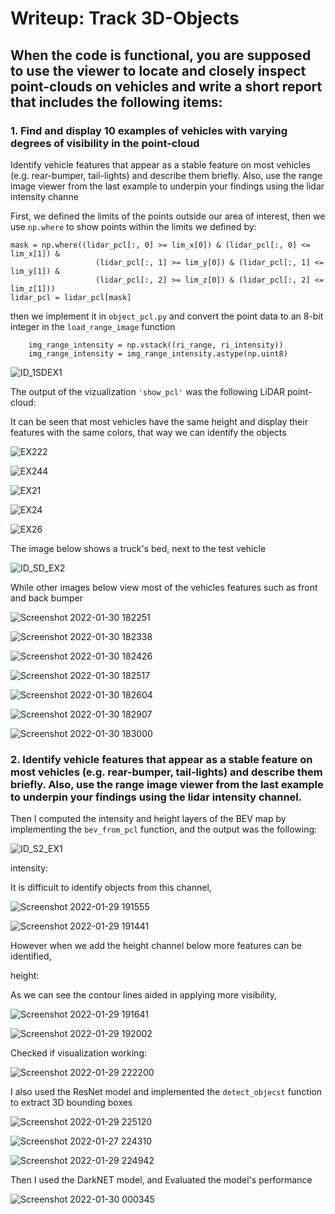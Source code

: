 # Writeup: Track 3D-Objects

## When the code is functional, you are supposed to use the viewer to locate and closely inspect point-clouds on vehicles and write a short report that includes the following items:

### 1. Find and display 10 examples of vehicles with varying degrees of visibility in the point-cloud
Identify vehicle features that appear as a stable feature on most vehicles (e.g. rear-bumper, tail-lights) and describe them briefly. Also, use the range image viewer from the last example to underpin your findings using the lidar intensity channe

First, we defined the limits of the points outside our area of interest, then we use `np.where` to show points within the limits we defined by:
``` 
mask = np.where((lidar_pcl[:, 0] >= lim_x[0]) & (lidar_pcl[:, 0] <= lim_x[1]) &
                   (lidar_pcl[:, 1] >= lim_y[0]) & (lidar_pcl[:, 1] <= lim_y[1]) &
                   (lidar_pcl[:, 2] >= lim_z[0]) & (lidar_pcl[:, 2] <= lim_z[1]))
lidar_pcl = lidar_pcl[mask] 
``` 
then we implement it in `object_pcl.py` and convert the point data to an 8-bit integer in the `load_range_image` function 

```
    img_range_intensity = np.vstack((ri_range, ri_intensity))
    img_range_intensity = img_range_intensity.astype(np.uint8)
```
![ID_1SDEX1](https://user-images.githubusercontent.com/79502750/151233548-40c55a33-5341-4af2-a244-84c5e0579614.png)

The output of the vizualization `'show_pcl'` was the following LiDAR point-cloud:

It can be seen that most vehicles have the same height and display their features with the same colors, that way we can identify the objects

![EX222](https://user-images.githubusercontent.com/79502750/151462311-c1844f07-babf-4f7c-94f8-7c1622701be7.png)

![EX244](https://user-images.githubusercontent.com/79502750/151462316-d5b97dca-280b-44d7-95c4-d81adf37d5c0.png)

![EX21](https://user-images.githubusercontent.com/79502750/151462318-1f301471-7d2f-4d42-8a9c-33eda05dda8b.png)

![EX24](https://user-images.githubusercontent.com/79502750/151462319-ab5ded89-1e37-459a-a654-37e3d2543703.png)

![EX26](https://user-images.githubusercontent.com/79502750/151462321-e7d36884-062d-45b7-a123-97306e21b803.png)

The image below shows a truck's bed, next to the test vehicle

![ID_SD_EX2](https://user-images.githubusercontent.com/79502750/151234219-5939d302-70a9-402d-bd74-efddce58104a.png)

While other images below view most of the vehicles features such as front and back bumper

![Screenshot 2022-01-30 182251](https://user-images.githubusercontent.com/79502750/151722471-5d623f90-7e68-4cf6-89cf-640003164b85.png)

![Screenshot 2022-01-30 182338](https://user-images.githubusercontent.com/79502750/151722474-8da8cb0f-2dc6-4aa2-937d-c1bf780fc554.png)

![Screenshot 2022-01-30 182426](https://user-images.githubusercontent.com/79502750/151722478-641e99fa-ca54-4947-a5b3-7b25bfa8715c.png)

![Screenshot 2022-01-30 182517](https://user-images.githubusercontent.com/79502750/151722490-1a1b5861-a9cb-4304-9a37-b22d59f4a81f.png)

![Screenshot 2022-01-30 182604](https://user-images.githubusercontent.com/79502750/151722501-0b98a8f0-8423-4963-9d87-a9907728b9c1.png)

![Screenshot 2022-01-30 182907](https://user-images.githubusercontent.com/79502750/151722503-a411e5cc-e0f1-479b-8452-50c3ccf1600f.png)

![Screenshot 2022-01-30 183000](https://user-images.githubusercontent.com/79502750/151722509-b48de0ac-f213-4ae7-bfd1-21101355163c.png)

### 2. Identify vehicle features that appear as a stable feature on most vehicles (e.g. rear-bumper, tail-lights) and describe them briefly. Also, use the range image viewer from the last example to underpin your findings using the lidar intensity channel.

Then I computed the intensity and height layers of the BEV map by implementing the `bev_from_pcl` function, and the output was the following:


![ID_S2_EX1](https://user-images.githubusercontent.com/79502750/151234143-62fa88e3-4c84-48fb-ab93-3e3d64340851.png)

intensity:

It is difficult to identify objects from this channel,

![Screenshot 2022-01-29 191555](https://user-images.githubusercontent.com/79502750/151687655-dd85a81f-cc3b-4670-8d15-2ab5daeb6784.png)


![Screenshot 2022-01-29 191441](https://user-images.githubusercontent.com/79502750/151687645-9ae45b8d-03d1-4ca3-bc2d-4e71b780bec6.png)

However when we add the height channel below more features can be identified,

height:

As we can see the contour lines aided in applying more visibility,

![Screenshot 2022-01-29 191641](https://user-images.githubusercontent.com/79502750/151687690-67796ba6-4270-4852-aa20-578ba309b21a.png)

![Screenshot 2022-01-29 192002](https://user-images.githubusercontent.com/79502750/151687692-ea95658c-c5f2-4b44-a0f1-1c4d63ddf184.png)

Checked if visualization working:


![Screenshot 2022-01-29 222200](https://user-images.githubusercontent.com/79502750/151687826-93a690a1-aa44-4e09-9e74-a812c224717e.png)

I also used the ResNet model and implemented the `detect_objecst` function to extract 3D bounding boxes 

![Screenshot 2022-01-29 225120](https://user-images.githubusercontent.com/79502750/151687781-271f69a2-a3f9-4a77-91cf-04426b415782.png)

![Screenshot 2022-01-27 224310](https://user-images.githubusercontent.com/79502750/151687797-6260e4a0-7fb0-446e-8287-862be1d47164.png)

![Screenshot 2022-01-29 224942](https://user-images.githubusercontent.com/79502750/151687801-faf6374c-9b6a-4875-ab34-4179e77d6f40.png)

Then I used the DarkNET model, and Evaluated the model's performance


![Screenshot 2022-01-30 000345](https://user-images.githubusercontent.com/79502750/151687837-098cecc6-c7c9-4d65-9fb9-d41f690e0619.png)


